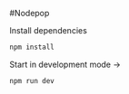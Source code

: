 #Nodepop

Install dependencies 

```sh
npm install
```

Start in development mode -> 
```sh
npm run dev 
```